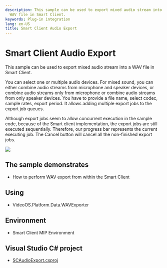 ```yaml
---
description: This sample can be used to export mixed audio stream into a
  WAV file in Smart Client.
keywords: Plug-in integration
lang: en-US
title: Smart Client Audio Export
---
```


# Smart Client Audio Export

This sample can be used to export mixed audio stream into a WAV file in
Smart Client.

You can select one or multiple audio devices. For mixed sound, you can
either combine audio streams from microphone and speaker devices, or
combine audio streams only from microphone or combine audio streams from
only speaker devices. You have to provide a file name, select codec,
sample rates, export period. It allows adding multiple export jobs to
the export job queues.

Although export jobs seem to allow concurrent execution in the sample
code, because of the Smart client implementation, the export jobs are
still executed sequentially. Therefore, our progress bar represents the
current executing job. The Cancel button will cancel all the
non-finished export jobs.

![](SCAudioExport.jpg)

## The sample demonstrates

- How to perform WAV export from within the Smart Client

## Using

- VideoOS.Platform.Data.WAVExporter

## Environment

- Smart Client MIP Environment

## Visual Studio C\# project

- [SCAudioExport.csproj](javascript:clone('https://github.com/milestonesys/mipsdk-samples-plugin','src/PluginSamples.sln');)
